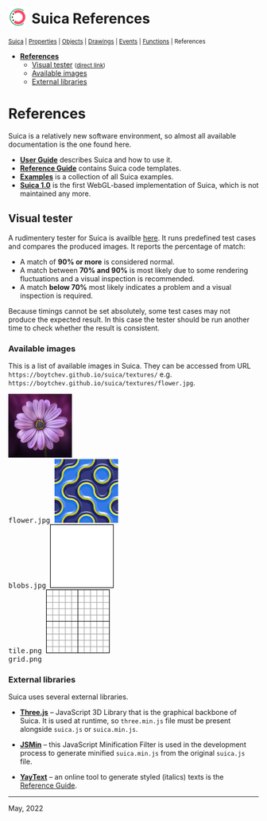 # <img src="../logo.min.png" height="40" style="position:relative; top:7px;"/> Suica References

<small>[Suica](user-guide-suica.md) | [Properties](user-guide-properties.md) | [Objects](user-guide-objects.md) | [Drawings](user-guide-drawings.md) | [Events](user-guide-events.md) | [Functions](user-guide-functions.md) | References</small>

- [**References**](#references)
	- [Visual tester](#visual-tester) <small>([direct link](../test/test.html))</small>
	- [Available images](#available-images)
	- [External libraries](#external-libraries)






# References

Suica is a relatively new software environment, so almost all available
documentation is the one found here.

- [**User Guide**](user-guide.md) describes Suica and how to use it.
- [**Reference Guide**](reference-guide.md) contains Suica code templates.
- [**Examples**](examples.md) is a collection of all Suica examples.
- [**Suica 1.0**](https://github.com/boytchev/Suica-1) is the first WebGL-based
implementation of Suica, which is not maintained any more.







## Visual tester

A rudimentery tester for Suica is availble [here](../test/test.html).
It runs predefined test cases and compares the produced images. It reports the
percentage of match:

- A match of **90% or more** is considered normal.
- A match between **70% and 90%** is most likely due to some rendering fluctuations
and a visual inspection is recommended.
- A match **below 70%** most likely indicates a problem and a visual inspection is
required.

Because timings cannot be set absolutely, some test cases may not produce the
expected result. In this case the tester should be run another time to check
whether the result is consistent.






### Available images

This is a list of available images in Suica. They can be accessed from URL
`https://boytchev.github.io/suica/textures/` e.g. `https://boytchev.github.io/suica/textures/flower.jpg`.

<kbd>
	<img width="128" src="../textures/flower.jpg">
	<br>
	flower.jpg
</kbd>
<kbd>
	<img width="128" src="../textures/blobs.jpg">
	<br>
	blobs.jpg
</kbd>
<kbd>
	<img width="128" src="../textures/tile.png">
	<br>
	tile.png
</kbd>
<kbd>
	<img width="128" src="../textures/grid.png">
	<br>
	grid.png
</kbd>






### External libraries

Suica uses several external libraries.

- [**Three.js**](https://threejs.org/) &ndash; JavaScript 3D Library that is the
graphical backbone of Suica. It is used at runtime, so `three.min.js` file must
be present alongside `suica.js` or `suica.min.js`.

- [**JSMin**](https://github.com/douglascrockford/JSMin) &ndash; this JavaScript
Minification Filter is used in the development process to generate minified
`suica.min.js` from the original `suica.js` file. 

- [**YayText**](https://yaytext.com/bold-italic/) &ndash; an online tool to
generate styled (italics) texts is the [Reference Guide](reference-guide.md).






---

May, 2022